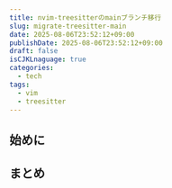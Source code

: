 ```yaml
---
title: nvim-treesitterのmainブランチ移行
slug: migrate-treesitter-main
date: 2025-08-06T23:52:12+09:00
publishDate: 2025-08-06T23:52:12+09:00
draft: false
isCJKLnaguage: true
categories:
  - tech
tags:
  - vim
  - treesitter
---
```


## 始めに

## まとめ
